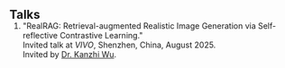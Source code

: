 <h2 id="Talks" style="margin: 2px 0px -15px;">Talks</h2>

<div class="publications">
  <ol class="bibliography">
    <li>
      <span class="title">"RealRAG: Retrieval-augmented Realistic Image Generation via Self-reflective Contrastive Learning."</span><br>
      Invited talk at <em>VIVO</em>, Shenzhen, China, August 2025.<br>
      Invited by <a href="https://scholar.google.com.hk/citations?user=N0WHQ2wAAAAJ&hl=zh-CN&oi=ao" target="_blank">Dr. Kanzhi Wu</a>.
    </li>
  </ol>
</div>
